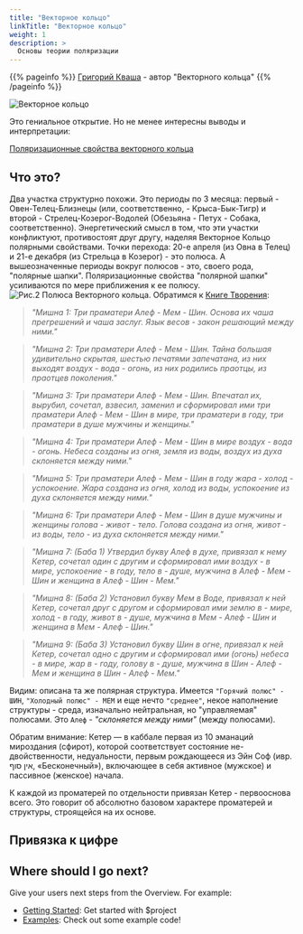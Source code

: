 ```yaml
---
title: "Векторное кольцо"
linkTitle: "Векторное кольцо"
weight: 1
description: >
  Основы теории поляризации
---
```


{{% pageinfo %}}
[Григорий Кваша](http://cyclowiki.org/wiki/%D0%93%D1%80%D0%B8%D0%B3%D0%BE%D1%80%D0%B8%D0%B9_%D0%A1%D0%B5%D0%BC%D1%91%D0%BD%D0%BE%D0%B2%D0%B8%D1%87_%D0%9A%D0%B2%D0%B0%D1%88%D0%B0) - автор "Векторного кольца"
{{% /pageinfo %}}


![Векторное кольцо](/ris1-vectorn-kolco.png)


Это гениальное открытие. Но не менее интересны выводы и интерпретации:

[Поляризационные свойства векторного кольца](http://samlib.ru/m/miheew_w_g/poljarizacionnyesw-wawektornogokolxca.shtml)
## Что это?

 Два участка структурно похожи. Это периоды по 3 месяца: первый - Овен-Телец-Близнецы (или, соответственно, - Крыса-Бык-Тигр) и второй - Стрелец-Козерог-Водолей (Обезьяна - Петух - Собака, соответственно). Энергетический смысл в том, что эти участки конфликтуют, противостоят друг другу, наделяя Векторное Кольцо полярными свойствами. Точки перехода: 20-е апреля (из Овна в Телец) и 21-е декабря (из Стрельца в Козерог) - это полюса. А вышеозначенные периоды вокруг полюсов - это, своего рода, "полярные шапки". Поляризационные свойства "полярной шапки" усиливаются по мере приближения к ее полюсу.
 ![Рис.2 Полюса Векторного кольца.](/poljarizacionnyesw-wawektornogokolxca-2.png)
 Обратимся к [Книге Творения](/docs/literature/sefer_yetzirah/):

> _"Мишна 1: Три праматери Алеф - Мем - Шин. Основа их чаша прегрешений и чаша заслуг. Язык весов - закон решающий между ними."_

>_"Мишна 2: Три праматери Алеф - Мем - Шин. Тайна большая удивительно скрытая, шестью печатями запечатана, из них выходят воздух - вода - огонь, из них родились праотцы, из праотцев поколения."_

>_"Мишна 3: Три праматери Алеф - Мем - Шин. Впечатал их, вырубил, сочетал, взвесил, заменил и сформировал ими три праматери Алеф - Мем - Шин в мире, три праматери в году, три праматери в душе мужчины и женщины."_

>_"Мишна 4: Три праматери Алеф - Мем - Шин в мире воздух - вода - огонь. Небеса созданы из огня, земля из воды, воздух из духа склоняется между ними."_

>_"Мишна 5: Три праматери Алеф - Мем - Шин в году жара - холод - успокоение. Жара создана из огня, холод из воды, успокоение из духа склоняется между ними."_

>_"Мишна 6: Три праматери Алеф - Мем - Шин в душе мужчины и женщины голова - живот - тело. Голова создана из огня, живот - из воды, тело - из духа склоняется между ними."_

>_"Мишна 7: (Баба 1) Утвердил букву Алеф в духе, привязал к нему Кетер, сочетал один с другим и сформировал ими воздух - в мире, успокоение - в году, тело в - душе, мужчина в Алеф - Мем - Шин и женщина в Алеф - Шин - Мем."_

>_"Мишна 8: (Баба 2) Установил букву Мем в Воде, привязал к ней Кетер, сочетал друг с другом и сформировал ими землю в - мире, холод - в году, живот в - душе, мужчина в Мем - Алеф - Шин и женщина в Мем - Алеф - Шин."_

>_"Мишна 9: (Баба 3) Установил букву Шин в огне, привязал к ней Кетер, сочетал одно с другим и сформировал ими (огонь) небеса - в мире, жар в - году, голову в - душе, мужчина в Шин - Алеф - Мем и женщина в Шин - Алеф - Мем."_

Видим: описана та же полярная структура. Имеется ``"Горячий полюс" - ШИН``, ``"Холодный полюс" - МЕМ`` и еще нечто ``"среднее"``, некое наполнение структуры - среда, изначально нейтральная, но "управляемая" полюсами. Это ``Алеф`` - _"склоняется между ними"_ (между полюсами).

Обратим внимание: Кетер — в каббале первая из 10 эманаций мироздания (сфирот), которой соответствует состояние не-двойственности, недуальности, первым рождающееся из Эйн Соф (ивр. ‏אין סוף‏‎, «Бесконечный»), включающее в себя активное (мужское) и пассивное (женское) начала.

К каждой из проматерей по отдельности привязан Кетер - первооснова всего. Это говорит об абсолютно базовом характере проматерей и структуры, строящейся на их основе.

## Привязка к цифре



## Where should I go next?

Give your users next steps from the Overview. For example:

* [Getting Started](/docs/getting-started/): Get started with $project
* [Examples](/docs/examples/): Check out some example code!
